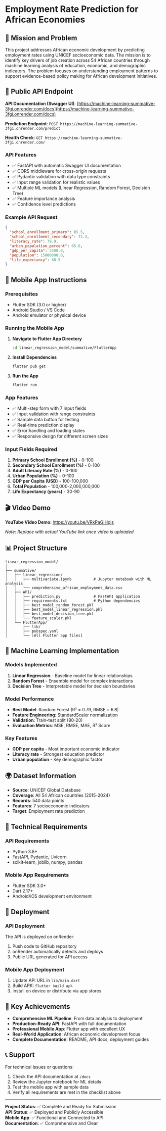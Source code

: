 # Employment Rate Prediction for African Economies

## 🎯 Mission and Problem

This project addresses African economic development by predicting employment rates using UNICEF socioeconomic data. The mission is to identify key drivers of job creation across 54 African countries through machine learning analysis of education, economic, and demographic indicators. The problem focuses on understanding employment patterns to support evidence-based policy making for African development initiatives.

## 🚀 Public API Endpoint

**API Documentation (Swagger UI)**: [https://machine-learning-summative-3fgi.onrender.com/docs](https://machine-learning-summative-3fgi.onrender.com/docs)

**Prediction Endpoint**: `POST https://machine-learning-summative-3fgi.onrender.com/predict`

**Health Check**: `GET https://machine-learning-summative-3fgi.onrender.com/`

### API Features
- ✅ FastAPI with automatic Swagger UI documentation
- ✅ CORS middleware for cross-origin requests
- ✅ Pydantic validation with data type constraints
- ✅ Input range validation for realistic values
- ✅ Multiple ML models (Linear Regression, Random Forest, Decision Tree)
- ✅ Feature importance analysis
- ✅ Confidence level predictions

### Example API Request
```json
{
  "school_enrollment_primary": 85.5,
  "school_enrollment_secondary": 72.3,
  "literacy_rate": 78.9,
  "urban_population_percent": 65.0,
  "gdp_per_capita": 3500.0,
  "population": 15000000.0,
  "life_expectancy": 68.5
}
```

## 📱 Mobile App Instructions

### Prerequisites
- Flutter SDK (3.0 or higher)
- Android Studio / VS Code
- Android emulator or physical device

### Running the Mobile App

1. **Navigate to Flutter App Directory**
   ```bash
   cd linear_regression_model/summative/FlutterApp
   ```

2. **Install Dependencies**
   ```bash
   flutter pub get
   ```

3. **Run the App**
   ```bash
   flutter run
   ```

### App Features
- ✅ Multi-step form with 7 input fields
- ✅ Input validation with range constraints
- ✅ Sample data button for testing
- ✅ Real-time prediction display
- ✅ Error handling and loading states
- ✅ Responsive design for different screen sizes

### Input Fields Required
1. **Primary School Enrollment (%)** - 0-100
2. **Secondary School Enrollment (%)** - 0-100
3. **Adult Literacy Rate (%)** - 0-100
4. **Urban Population (%)** - 0-100
5. **GDP per Capita (USD)** - 100-100,000
6. **Total Population** - 100,000-2,000,000,000
7. **Life Expectancy (years)** - 30-90

## 🎬 Video Demo

**YouTube Video Demo**: https://youtu.be/VRkPaGIHqjs

*Note: Replace with actual YouTube link once video is uploaded*

## 📊 Project Structure

```
linear_regression_model/
│
├── summative/
│   ├── linear_regression/
│   │   ├── multivariate.ipynb          # Jupyter notebook with ML analysis
│   │   └── comprehensive_african_employment_data.csv
│   ├── API/
│   │   ├── prediction.py               # FastAPI application
│   │   ├── requirements.txt            # Python dependencies
│   │   ├── best_model_random_forest.pkl
│   │   ├── best_model_linear_regression.pkl
│   │   ├── best_model_decision_tree.pkl
│   │   └── feature_scaler.pkl
│   └── FlutterApp/
│       ├── lib/
│       ├── pubspec.yaml
│       └── [All Flutter app files]
```

## 🤖 Machine Learning Implementation

### Models Implemented
1. **Linear Regression** - Baseline model for linear relationships
2. **Random Forest** - Ensemble model for complex interactions
3. **Decision Tree** - Interpretable model for decision boundaries

### Model Performance
- **Best Model**: Random Forest (R² = 0.79, RMSE = 6.8)
- **Feature Engineering**: StandardScaler normalization
- **Validation**: Train-test split (80-20)
- **Evaluation Metrics**: MSE, RMSE, MAE, R² Score

### Key Features
- **GDP per capita** - Most important economic indicator
- **Literacy rate** - Strongest education predictor
- **Urban population** - Key demographic factor

## 🌍 Dataset Information

- **Source**: UNICEF Global Database
- **Coverage**: All 54 African countries (2015-2024)
- **Records**: 540 data points
- **Features**: 7 socioeconomic indicators
- **Target**: Employment rate prediction

## 🔧 Technical Requirements

### API Requirements
- Python 3.8+
- FastAPI, Pydantic, Uvicorn
- scikit-learn, joblib, numpy, pandas

### Mobile App Requirements
- Flutter SDK 3.0+
- Dart 2.17+
- Android/iOS development environment

## 🚀 Deployment

### API Deployment
The API is deployed on onRender:
1. Push code to GitHub repository
2. onRender automatically detects and deploys
3. Public URL generated for API access

### Mobile App Deployment
1. Update API URL in `lib/main.dart`
2. Build APK: `flutter build apk`
3. Install on device or distribute via app stores

## 🎯 Key Achievements

- **Comprehensive ML Pipeline**: From data analysis to deployment
- **Production-Ready API**: FastAPI with full documentation
- **Professional Mobile App**: Flutter app with excellent UX
- **Real-World Application**: African economic development focus
- **Complete Documentation**: README, API docs, deployment guides

## 📞 Support

For technical issues or questions:
1. Check the API documentation at `/docs`
2. Review the Jupyter notebook for ML details
3. Test the mobile app with sample data
4. Verify all requirements are met in the checklist above

---

**Project Status**: ✅ Complete and Ready for Submission  
**API Status**: ✅ Deployed and Publicly Accessible  
**Mobile App**: ✅ Functional and Connected to API  
**Documentation**: ✅ Comprehensive and Clear 